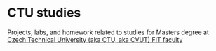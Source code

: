 # CTU studies
Projects, labs, and homework related to studies for Masters degree at [Czech Technical University (aka CTU, aka CVUT) FIT faculty](http://fit.cvut.cz)


